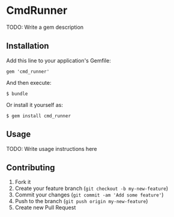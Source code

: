 # CmdRunner

TODO: Write a gem description

## Installation

Add this line to your application's Gemfile:

    gem 'cmd_runner'

And then execute:

    $ bundle

Or install it yourself as:

    $ gem install cmd_runner

## Usage

TODO: Write usage instructions here

## Contributing

1. Fork it
2. Create your feature branch (`git checkout -b my-new-feature`)
3. Commit your changes (`git commit -am 'Add some feature'`)
4. Push to the branch (`git push origin my-new-feature`)
5. Create new Pull Request
